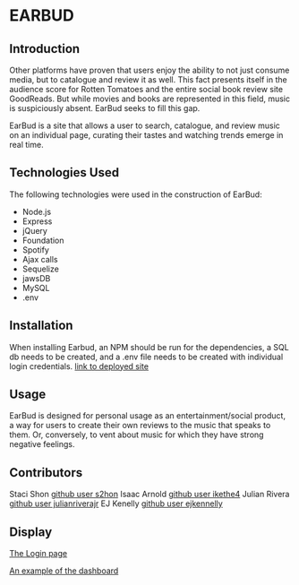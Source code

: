 # EARBUD
## Introduction
Other platforms have proven that users enjoy the ability to not just consume media, but to catalogue and review it as well.  This fact presents itself in the audience score for Rotten Tomatoes and the entire social book review site GoodReads.  But while movies and books are represented in this field, music is suspiciously absent.  EarBud seeks to fill this gap.

EarBud is a site that allows a user to search, catalogue, and review music on an individual page, curating their tastes and watching trends emerge in real time.

## Technologies Used
The following technologies were used in the construction of EarBud:
* Node.js
* Express
* jQuery
* Foundation
* Spotify
* Ajax calls
* Sequelize 
* jawsDB
* MySQL
* .env

## Installation
When installing Earbud, an NPM should be run for the dependencies, a SQL db needs to be created, and a .env file needs to be created with individual login credentials. [link to deployed site](https://earbudteam8.herokuapp.com/)

## Usage
EarBud is designed for personal usage as an entertainment/social product, a way for users to create their own reviews to the music that speaks to them.  Or, conversely, to vent about music for which they have strong negative feelings.

## Contributors
Staci Shon [github user s2hon](https://github.com/s2hon)
Isaac Arnold [github user ikethe4](https://github.com/ikethe4)
Julian Rivera [github user julianriverajr](https://github.com/julianriverajr)
EJ Kenelly [github user ejkennelly](https://github.com/ejkennelly)


## Display
[The Login page](./screenshots/login.png)

[An example of the dashboard](./screenshots/dashboard.png)
